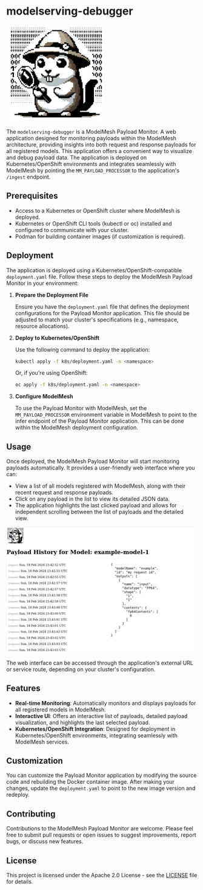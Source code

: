 # modelserving-debugger

![](ui/modelserving-debugger/src/assets/logo.png)

The `modelserving-debugger` is a ModelMesh Payload Monitor. A web application designed for monitoring payloads within the ModelMesh architecture, providing insights into both request and response payloads for all registered models. This application offers a convenient way to visualize and debug payload data. The application is deployed on Kubernetes/OpenShift environments and integrates seamlessly with ModelMesh by pointing the `MM_PAYLOAD_PROCESSOR` to the application's `/ingest` endpoint.

## Prerequisites

- Access to a Kubernetes or OpenShift cluster where ModelMesh is deployed.
- Kubernetes or OpenShift CLI tools (kubectl or oc) installed and configured to communicate with your cluster.
- Podman for building container images (if customization is required).

## Deployment

The application is deployed using a Kubernetes/OpenShift-compatible `deployment.yaml` file. Follow these steps to deploy the ModelMesh Payload Monitor in your environment:

1. **Prepare the Deployment File**

   Ensure you have the `deployment.yaml` file that defines the deployment configurations for the Payload Monitor application. This file should be adjusted to match your cluster's specifications (e.g., namespace, resource allocations).

2. **Deploy to Kubernetes/OpenShift**

   Use the following command to deploy the application:

   ```sh
   kubectl apply -f k8s/deployment.yaml -n <namespace>
   ```

   Or, if you're using OpenShift:

   ```sh
   oc apply -f k8s/deployment.yaml -n <namespace>
   ```

3. **Configure ModelMesh**

   To use the Payload Monitor with ModelMesh, set the `MM_PAYLOAD_PROCESSOR` environment variable in ModelMesh to point to the infer endpoint of the Payload Monitor application. This can be done within the ModelMesh deployment configuration.

## Usage

Once deployed, the ModelMesh Payload Monitor will start monitoring payloads automatically. It provides a user-friendly web interface where you can:

- View a list of all models registered with ModelMesh, along with their recent request and response payloads.
- Click on any payload in the list to view its detailed JSON data.
- The application highlights the last clicked payload and allows for independent scrolling between the list of payloads and the detailed view.

![](images/screenshot.png)

The web interface can be accessed through the application's external URL or service route, depending on your cluster's configuration.

## Features

- **Real-time Monitoring**: Automatically monitors and displays payloads for all registered models in ModelMesh.
- **Interactive UI**: Offers an interactive list of payloads, detailed payload visualization, and highlights the last selected payload.
- **Kubernetes/OpenShift Integration**: Designed for deployment in Kubernetes/OpenShift environments, integrating seamlessly with ModelMesh services.

## Customization

You can customize the Payload Monitor application by modifying the source code and rebuilding the Docker container image. After making your changes, update the `deployment.yaml` to point to the new image version and redeploy.

## Contributing

Contributions to the ModelMesh Payload Monitor are welcome. Please feel free to submit pull requests or open issues to suggest improvements, report bugs, or discuss new features.

## License

This project is licensed under the Apache 2.0 License - see the [LICENSE](LICENSE) file for details.
